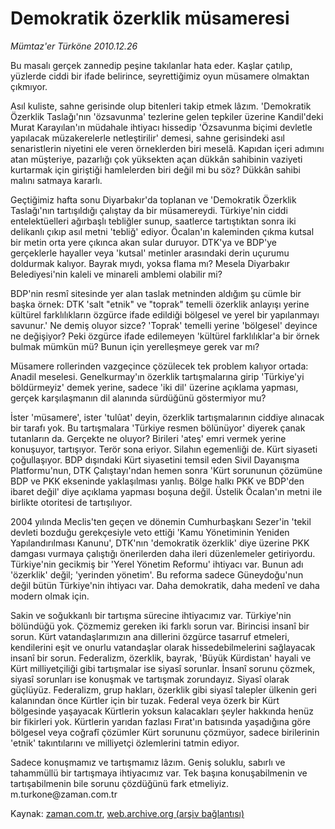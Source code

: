 # Demokratik özerklik müsameresi

*Mümtaz'er Türköne 2010.12.26*

<td class="columnist-detail">
<p>Bu masalı gerçek zannedip peşine takılanlar hata eder. Kaşlar çatılıp, yüzlerde ciddi bir ifade belirince, seyrettiğimiz oyun müsamere olmaktan çıkmıyor.</p>
<p>
<div id="haberMetinDiv">
<p>Asıl kuliste, sahne gerisinde olup bitenleri takip etmek lâzım. 'Demokratik Özerklik Taslağı'nın 'özsavunma' tezlerine gelen tepkiler üzerine Kandil'deki Murat Karayılan'ın müdahale ihtiyacı hissedip 'Özsavunma biçimi devletle yapılacak müzakerelerle netleştirilir' demesi, sahne gerisindeki asıl senaristlerin niyetini ele veren örneklerden biri meselâ. Kapıdan içeri adımını atan müşteriye, pazarlığı çok yüksekten açan dükkân sahibinin vaziyeti kurtarmak için giriştiği hamlelerden biri değil mi bu söz? Dükkân sahibi malını satmaya kararlı.
<p>Geçtiğimiz hafta sonu Diyarbakır'da toplanan ve 'Demokratik Özerklik Taslağı'nın tartışıldığı çalıştay da bir müsamereydi. Türkiye'nin ciddi entelektüelleri ağırbaşlı tebliğler sunup, saatlerce tartıştıktan sonra iki delikanlı çıkıp asıl metni 'tebliğ' ediyor. Öcalan'ın kaleminden çıkma kutsal bir metin orta yere çıkınca akan sular duruyor. DTK'ya ve BDP'ye gerçeklerle hayaller veya 'kutsal' metinler arasındaki derin uçurumu doldurmak kalıyor. Bayrak mıydı, yoksa flama mı? Mesela Diyarbakır Belediyesi'nin kaleli ve minareli amblemi olabilir mi?
<p>BDP'nin resmî sitesinde yer alan taslak metninden aldığım şu cümle bir başka örnek: DTK 'salt "etnik" ve "toprak" temelli özerklik anlayışı yerine kültürel farklılıkların özgürce ifade edildiği bölgesel ve yerel bir yapılanmayı savunur.' Ne demiş oluyor sizce? 'Toprak' temelli yerine 'bölgesel' deyince ne değişiyor? Peki özgürce ifade edilemeyen 'kültürel farklılıklar'a bir örnek bulmak mümkün mü? Bunun için yerelleşmeye gerek var mı?
<p>Müsamere rollerinden vazgeçince çözülecek tek problem kalıyor ortada: Anadil meselesi. Genelkurmay'ın özerklik tartışmalarına girip 'Türkiye'yi böldürmeyiz' demek yerine, sadece 'iki dil' üzerine açıklama yapması, gerçek karşılaşmanın dil alanında sürdüğünü göstermiyor mu?
<p>İster 'müsamere', ister 'tulûat' deyin, özerklik tartışmalarının ciddiye alınacak bir tarafı yok. Bu tartışmalara 'Türkiye resmen bölünüyor' diyerek çanak tutanların da. Gerçekte ne oluyor? Birileri 'ateş' emri vermek yerine konuşuyor, tartışıyor. Terör sona eriyor. Silahın egemenliği de. Kürt siyaseti çoğullaşıyor. BDP dışındaki Kürt siyasetini temsil eden Sivil Dayanışma Platformu'nun, DTK Çalıştayı'ndan hemen sonra 'Kürt sorununun çözümüne BDP ve PKK ekseninde yaklaşılması yanlış. Bölge halkı PKK ve BDP'den ibaret değil' diye açıklama yapması boşuna değil. Üstelik Öcalan'ın metni ile birlikte otoritesi de tartışılıyor.
<p>2004 yılında Meclis'ten geçen ve dönemin Cumhurbaşkanı Sezer'in 'tekil devleti bozduğu gerekçesiyle veto ettiği 'Kamu Yönetiminin Yeniden Yapılandırılması Kanunu', DTK'nın 'demokratik özerklik' diye üzerine PKK damgası vurmaya çalıştığı önerilerden daha ileri düzenlemeler getiriyordu. Türkiye'nin gecikmiş bir 'Yerel Yönetim Reformu' ihtiyacı var. Bunun adı 'özerklik' değil; 'yerinden yönetim'. Bu reforma sadece Güneydoğu'nun değil bütün Türkiye'nin ihtiyacı var. Daha demokratik, daha medenî ve daha modern olmak için.
<p>Sakin ve soğukkanlı bir tartışma sürecine ihtiyacımız var. Türkiye'nin bölündüğü yok. Çözmemiz gereken iki farklı sorun var. Birincisi insanî bir sorun. Kürt vatandaşlarımızın ana dillerini özgürce tasarruf etmeleri, kendilerini eşit ve onurlu vatandaşlar olarak hissedebilmelerini sağlayacak insanî bir sorun. Federalizm, özerklik, bayrak, 'Büyük Kürdistan' hayali ve Kürt milliyetçiliği gibi tartışmalar ise siyasî sorunlar. İnsanî sorunu çözmek, siyasî sorunları ise konuşmak ve tartışmak zorundayız. Siyasî olarak güçlüyüz. Federalizm, grup hakları, özerklik gibi siyasî talepler ülkenin geri kalanından önce Kürtler için bir tuzak. Federal veya özerk bir Kürt bölgesinde yaşayacak Kürtlerin yoksun kalacakları şeyler hakkında henüz bir fikirleri yok. Kürtlerin yarıdan fazlası Fırat'ın batısında yaşadığına göre bölgesel veya coğrafî çözümler Kürt sorununu çözmüyor, sadece birilerinin 'etnik' takıntılarını ve milliyetçi özlemlerini tatmin ediyor.
<p>Sadece konuşmamız ve tartışmamız lâzım. Geniş soluklu, sabırlı ve tahammüllü bir tartışmaya ihtiyacımız var. Tek başına konuşabilmenin ve tartışabilmenin bile sorunu çözdüğünü fark etmeliyiz. m.turkone@zaman.com.tr</p></p></p></p></p></p></p></p></div>
</p>
<a href="http://web.archive.org/web/20101230231156/mailto:m.turkone@zaman.com.tr">
</a></td>

Kaynak: [zaman.com.tr](http://zaman.com.tr/yazar.do?yazino=1070227), [web.archive.org (arşiv bağlantısı)](http://web.archive.org/web/20101230231156/http://www.zaman.com.tr:80/yazar.do?yazino=1070227)

